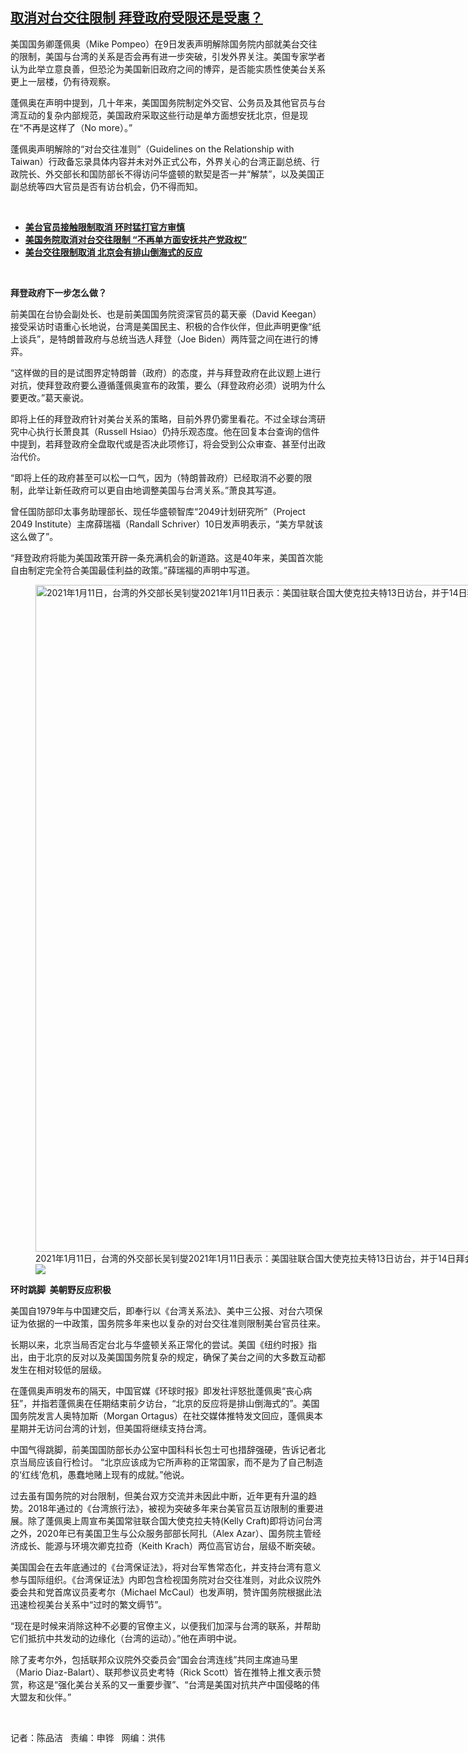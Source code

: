 <!--1610402980000-->
[取消对台交往限制   拜登政府受限还是受惠？](https://www.rfa.org/mandarin/yataibaodao/gangtai/cm-01112021112443.html)
------

<p></p><p>美国国务卿蓬佩奥（Mike Pompeo）在9日发表声明解除国务院内部就美台交往的限制，美国与台湾的关系是否会再有进一步突破，引发外界关注。美国专家学者认为此举立意良善，但恐沦为美国新旧政府之间的博弈，是否能实质性使美台关系更上一层楼，仍有待观察。</p><p>蓬佩奥在声明中提到，几十年来，美国国务院制定外交官、公务员及其他官员与台湾互动的复杂内部规范，美国政府采取这些行动是单方面想安抚北京，但是现在“不再是这样了（No more）。”</p><p>蓬佩奥声明解除的“对台交往准则”（Guidelines on the Relationship with Taiwan）行政备忘录具体内容并未对外正式公布，外界关心的台湾正副总统、行政院长、外交部长和国防部长不得访问华盛顿的默契是否一并“解禁”，以及美国正副总统等四大官员是否有访台机会，仍不得而知。</p><p><br/></p><ul><li><a href="https://www.rfa.org/mandarin/yataibaodao/gangtai/ql1-01112021070838.html"><strong>美台官员接触限制取消 环时猛打官方审慎</strong></a></li><li><strong><a href="https://www.rfa.org/mandarin/yataibaodao/gangtai/hx1-01112021060102.html">美国务院取消对台交往限制 “不再单方面安抚共产党政权”</a></strong></li><li><strong><a href="https://www.rfa.org/mandarin/Xinwen/8-01102021153233.html">美台交往限制取消 北京会有排山倒海式的反应</a></strong></li></ul><p><br/></p><p><strong>拜登政府下一步怎么做？</strong></p><p>前美国在台协会副处长、也是前美国国务院资深官员的葛天豪（David Keegan）接受采访时语重心长地说，台湾是美国民主、积极的合作伙伴，但此声明更像“纸上谈兵”，是特朗普政府与总统当选人拜登（Joe Biden）两阵营之间在进行的博弈。</p><p>“这样做的目的是试图界定特朗普（政府）的态度，并与拜登政府在此议题上进行对抗，使拜登政府要么遵循蓬佩奥宣布的政策，要么（拜登政府必须）说明为什么要更改。”葛天豪说。</p><p>即将上任的拜登政府针对美台关系的策略，目前外界仍雾里看花。不过全球台湾研究中心执行长萧良其（Russell Hsiao）仍持乐观态度。他在回复本台查询的信件中提到，若拜登政府全盘取代或是否决此项修订，将会受到公众审查、甚至付出政治代价。</p><p>“即将上任的政府甚至可以松一口气，因为（特朗普政府）已经取消不必要的限制，此举让新任政府可以更自由地调整美国与台湾关系。”萧良其写道。</p><p>曾任国防部印太事务助理部长、现任华盛顿智库“2049计划研究所”（Project 2049 Institute）主席薛瑞福（Randall Schriver）10日发声明表示，“美方早就该这么做了”。</p><p>“拜登政府将能为美国政策开辟一条充满机会的新道路。这是40年来，美国首次能自由制定完全符合美国最佳利益的政策。”薛瑞福的声明中写道。</p><p><figure class="image-richtext image-inline captioned" style="width:1600px;"><img alt="2021年1月11日，台湾的外交部长吴钊燮2021年1月11日表示：美国驻联合国大使克拉夫特13日访台，并于14日拜会总统蔡英文。（钟广政摄）" height="1067" src="https://www.rfa.org/mandarin/yataibaodao/gangtai/cm-01112021112443.html/tw-tsai2.jpg/@@images/ff97271e-9d80-4c42-9e3a-82ae7c5ef2bc.jpeg" title="tw-tsai2.jpg" width="1600"/><figcaption class="image-caption">2021年1月11日，台湾的外交部长吴钊燮2021年1月11日表示：美国驻联合国大使克拉夫特13日访台，并于14日拜会总统蔡英文。（钟广政摄）</figcaption><small></small><div id="zoomattribute"><a data-caption="2021年1月11日，台湾的外交部长吴钊燮2021年1月11日表示：美国驻联合国大使克拉夫特13日访台，并于14日拜会总统蔡英文。（钟广政摄）" data-fancybox="" href="https://www.rfa.org/mandarin/yataibaodao/gangtai/cm-01112021112443.html/tw-tsai2.jpg" id="single_image" title="2021年1月11日，台湾的外交部长吴钊燮2021年1月11日表示：美国驻联合国大使克拉夫特13日访台，并于14日拜会总统蔡英文。（钟广政摄）"><img src="/++plone++rfa-resources/img/icon-zoom.png"/></a></div></figure></p><p><strong>环时跳脚  美朝野反应积极</strong></p><p>美国自1979年与中国建交后，即奉行以《台湾关系法》、美中三公报、对台六项保证为依据的一中政策，国务院多年来也以复杂的对台交往准则限制美台官员往来。</p><p>长期以来，北京当局否定台北与华盛顿关系正常化的尝试。美国《纽约时报》指出，由于北京的反对以及美国国务院复杂的规定，确保了美台之间的大多数互动都发生在相对较低的层级。</p><p>在蓬佩奥声明发布的隔天，中国官媒《环球时报》即发社评怒批蓬佩奥“丧心病狂”，并指若蓬佩奥在任期结束前夕访台，“北京的反应将是排山倒海式的”。美国国务院发言人奥特加斯（Morgan Ortagus）在社交媒体推特发文回应，蓬佩奥本星期并无访问台湾的计划，但美国将继续支持台湾。</p><p>中国气得跳脚，前美国国防部长办公室中国科科长包士可也措辞强硬，告诉记者北京当局应该自行检讨。 “北京应该成为它所声称的正常国家，而不是为了自己制造的‘红线’危机，愚蠢地赌上现有的成就。”他说。</p><p>过去虽有国务院的对台限制，但美台双方交流并未因此中断，近年更有升温的趋势。2018年通过的《台湾旅行法》，被视为突破多年来台美官员互访限制的重要进展。除了蓬佩奥上周宣布美国常驻联合国大使克拉夫特(Kelly Craft)即将访问台湾之外，2020年已有美国卫生与公众服务部部长阿扎（Alex Azar）、国务院主管经济成长、能源与环境次卿克拉奇（Keith Krach）两位高官访台，层级不断突破。</p><p>美国国会在去年底通过的《台湾保证法》，将对台军售常态化，并支持台湾有意义参与国际组织。《台湾保证法》内即包含检视国务院对台交往准则，对此众议院外委会共和党首席议员麦考尔（Michael McCaul）也发声明，赞许国务院根据此法迅速检视美台关系中“过时的繁文缛节”。</p><p>“现在是时候来消除这种不必要的官僚主义，以便我们加深与台湾的联系，并帮助它们抵抗中共发动的边缘化（台湾的运动）。”他在声明中说。</p><p>除了麦考尔外，包括联邦众议院外交委员会“国会台湾连线”共同主席迪马里（Mario Diaz-Balart）、联邦参议员史考特（Rick Scott）皆在推特上推文表示赞赏，称这是“强化美台关系的又一重要步骤”、“台湾是美国对抗共产中国侵略的伟大盟友和伙伴。”</p><p><br/></p><p>记者：陈品洁   责编：申铧   网编：洪伟</p>
